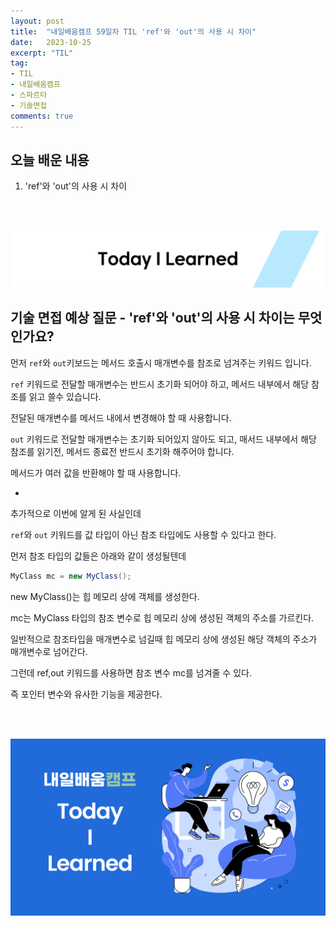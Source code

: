 ```yaml
---
layout: post
title:  "내일배움캠프 59일차 TIL 'ref'와 'out'의 사용 시 차이"
date:   2023-10-25
excerpt: "TIL"
tag:
- TIL
- 내일배움캠프
- 스파르타
- 기술면접
comments: true
---
```


## 오늘 배운 내용

1. 'ref'와 'out'의 사용 시 차이

<br/>
<br/>

![nbcbanner](/assets/img/TILbanner.png)

## 기술 면접 예상 질문 - 'ref'와 'out'의 사용 시 차이는 무엇인가요?

먼저 `ref`와 `out`키보드는 메서드 호출시 매개변수를 참조로 넘겨주는 키워드 입니다.

`ref` 키워드로 전달할 매개변수는 반드시 초기화 되어야 하고, 메서드 내부에서 해당 참조를 읽고 쓸수 있습니다.

전달된 매개변수를 메서드 내에서 변경해야 할 때 사용합니다.


`out` 키워드로 전달할 매개변수는 초기화 되어있지 않아도 되고, 매서드 내부에서 해당 참조를 읽기전, 메서드 종료전 반드시 초기화 해주어야 합니다. 

메서드가 여러 값을 반환해야 할 때 사용합니다.

+

추가적으로 이번에 알게 된 사실인데

`ref`와 `out` 키워드를 값 타입이 아닌 참조 타입에도 사용할 수 있다고 한다.

먼저 참조 타입의 값들은 아래와 같이 생성될텐데

```cs
MyClass mc = new MyClass();
```

new MyClass()는 힙 메모리 상에 객체를 생성한다.

mc는 MyClass 타입의 참조 변수로 힙 메모리 상에 생성된 객체의 주소를 가르킨다.


일반적으로 참조타입을 매개변수로 넘길때 힙 메모리 상에 생성된 해당 객체의 주소가 매개변수로 넘어간다.

그런데 ref,out 키워드를 사용하면 참조 변수 mc를 넘겨줄 수 있다.

즉 포인터 변수와 유사한 기능을 제공한다.




<br/>
<br/>

![nbcthumbnail](/assets/img/thumbnail-image.png)